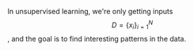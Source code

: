 In unsupervised learning, we're only getting inputs $$D = \{x_i\}^{N}_{i=1}$$, and the goal is to find interesting patterns in the data.
